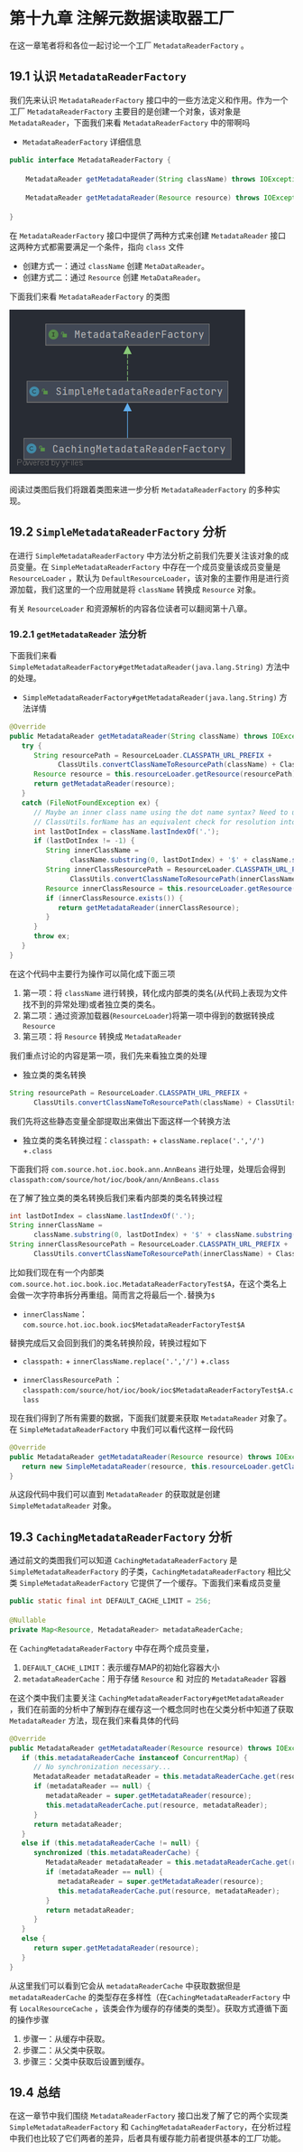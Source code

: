 # 第十九章 注解元数据读取器工厂
在这一章笔者将和各位一起讨论一个工厂 `MetadataReaderFactory` 。

## 19.1 认识 `MetadataReaderFactory`
我们先来认识 `MetadataReaderFactory` 接口中的一些方法定义和作用。作为一个工厂 `MetadataReaderFactory` 主要目的是创建一个对象，该对象是 `MetadataReader`，下面我们来看 `MetadataReaderFactory` 中的带啊吗

- `MetadataReaderFactory` 详细信息

```java
public interface MetadataReaderFactory {

    MetadataReader getMetadataReader(String className) throws IOException;

    MetadataReader getMetadataReader(Resource resource) throws IOException;

}
```

在 `MetadataReaderFactory` 接口中提供了两种方式来创建 `MetadataReader` 接口这两种方式都需要满足一个条件，指向 `class` 文件

- 创建方式一：通过 `className` 创建 `MetaDataReader`。
- 创建方式二：通过 `Resource` 创建 `MetaDataReader`。

下面我们来看 `MetadataReaderFactory` 的类图

![CachingMetadataReaderFactory](./images/CachingMetadataReaderFactory.png)

阅读过类图后我们将跟着类图来进一步分析 `MetadataReaderFactory` 的多种实现。





## 19.2 `SimpleMetadataReaderFactory` 分析

在进行 `SimpleMetadataReaderFactory` 中方法分析之前我们先要关注该对象的成员变量。在 `SimpleMetadataReaderFactory` 中存在一个成员变量该成员变量是 `ResourceLoader` ，默认为 `DefaultResourceLoader`，该对象的主要作用是进行资源加载，我们这里的一个应用就是将 `className` 转换成 `Resource` 对象。

有关 `ResourceLoader` 和资源解析的内容各位读者可以翻阅第十八章。





### 19.2.1 `getMetadataReader` 法分析

下面我们来看 `SimpleMetadataReaderFactory#getMetadataReader(java.lang.String)` 方法中的处理。

- `SimpleMetadataReaderFactory#getMetadataReader(java.lang.String)` 方法详情

```java
@Override
public MetadataReader getMetadataReader(String className) throws IOException {
   try {
      String resourcePath = ResourceLoader.CLASSPATH_URL_PREFIX +
            ClassUtils.convertClassNameToResourcePath(className) + ClassUtils.CLASS_FILE_SUFFIX;
      Resource resource = this.resourceLoader.getResource(resourcePath);
      return getMetadataReader(resource);
   }
   catch (FileNotFoundException ex) {
      // Maybe an inner class name using the dot name syntax? Need to use the dollar syntax here...
      // ClassUtils.forName has an equivalent check for resolution into Class references later on.
      int lastDotIndex = className.lastIndexOf('.');
      if (lastDotIndex != -1) {
         String innerClassName =
               className.substring(0, lastDotIndex) + '$' + className.substring(lastDotIndex + 1);
         String innerClassResourcePath = ResourceLoader.CLASSPATH_URL_PREFIX +
               ClassUtils.convertClassNameToResourcePath(innerClassName) + ClassUtils.CLASS_FILE_SUFFIX;
         Resource innerClassResource = this.resourceLoader.getResource(innerClassResourcePath);
         if (innerClassResource.exists()) {
            return getMetadataReader(innerClassResource);
         }
      }
      throw ex;
   }
}
```



在这个代码中主要行为操作可以简化成下面三项

1. 第一项：将 `className` 进行转换，转化成内部类的类名(从代码上表现为文件找不到的异常处理)或者独立类的类名。 
2. 第二项：通过资源加载器(`ResourceLoader`)将第一项中得到的数据转换成 `Resource`
3. 第三项：将 `Resource` 转换成 `MetadataReader`

我们重点讨论的内容是第一项，我们先来看独立类的处理

- 独立类的类名转换

```java
String resourcePath = ResourceLoader.CLASSPATH_URL_PREFIX +
      ClassUtils.convertClassNameToResourcePath(className) + ClassUtils.CLASS_FILE_SUFFIX;
```

我们先将这些静态变量全部提取出来做出下面这样一个转换方法

- 独立类的类名转换过程：`classpath:` + `className.replace('.','/')` +`.class`

下面我们将 `com.source.hot.ioc.book.ann.AnnBeans` 进行处理，处理后会得到 `classpath:com/source/hot/ioc/book/ann/AnnBeans.class`



在了解了独立类的类名转换后我们来看内部类的类名转换过程

```java
int lastDotIndex = className.lastIndexOf('.');
String innerClassName =
      className.substring(0, lastDotIndex) + '$' + className.substring(lastDotIndex + 1);
String innerClassResourcePath = ResourceLoader.CLASSPATH_URL_PREFIX +
      ClassUtils.convertClassNameToResourcePath(innerClassName) + ClassUtils.CLASS_FILE_SUFFIX;
```

比如我们现在有一个内部类 `com.source.hot.ioc.book.ioc.MetadataReaderFactoryTest$A`，在这个类名上会做一次字符串拆分再重组。简而言之将最后一个`.`替换为`$`

- `innerClassName`：`com.source.hot.ioc.book.ioc$MetadataReaderFactoryTest$A`

替换完成后又会回到我们的类名转换阶段，转换过程如下

- `classpath:` + `innerClassName.replace('.','/')` +`.class`

- `innerClassResourcePath` ：`classpath:com/source/hot/ioc/book/ioc$MetadataReaderFactoryTest$A.class`



现在我们得到了所有需要的数据，下面我们就要来获取 `MetadataReader` 对象了。在 `SimpleMetadataReaderFactory` 中我们可以看代这样一段代码

```java
@Override
public MetadataReader getMetadataReader(Resource resource) throws IOException {
   return new SimpleMetadataReader(resource, this.resourceLoader.getClassLoader());
}
```

从这段代码中我们可以直到 `MetadataReader` 的获取就是创建 `SimpleMetadataReader` 对象。





## 19.3 `CachingMetadataReaderFactory` 分析

通过前文的类图我们可以知道 `CachingMetadataReaderFactory` 是 `SimpleMetadataReaderFactory` 的子类，`CachingMetadataReaderFactory` 相比父类 `SimpleMetadataReaderFactory` 它提供了一个缓存。下面我们来看成员变量



```java
public static final int DEFAULT_CACHE_LIMIT = 256;

@Nullable
private Map<Resource, MetadataReader> metadataReaderCache;
```



在 `CachingMetadataReaderFactory` 中存在两个成员变量，

1. `DEFAULT_CACHE_LIMIT`：表示缓存MAP的初始化容器大小
2. `metadataReaderCache`：用于存储 `Resource` 和 对应的 `MetadataReader` 容器



在这个类中我们主要关注 `CachingMetadataReaderFactory#getMetadataReader` ，我们在前面的分析中了解到存在缓存这一个概念同时也在父类分析中知道了获取 `MetadataReader` 方法，现在我们来看具体的代码



```java
@Override
public MetadataReader getMetadataReader(Resource resource) throws IOException {
   if (this.metadataReaderCache instanceof ConcurrentMap) {
      // No synchronization necessary...
      MetadataReader metadataReader = this.metadataReaderCache.get(resource);
      if (metadataReader == null) {
         metadataReader = super.getMetadataReader(resource);
         this.metadataReaderCache.put(resource, metadataReader);
      }
      return metadataReader;
   }
   else if (this.metadataReaderCache != null) {
      synchronized (this.metadataReaderCache) {
         MetadataReader metadataReader = this.metadataReaderCache.get(resource);
         if (metadataReader == null) {
            metadataReader = super.getMetadataReader(resource);
            this.metadataReaderCache.put(resource, metadataReader);
         }
         return metadataReader;
      }
   }
   else {
      return super.getMetadataReader(resource);
   }
}
```

从这里我们可以看到它会从 `metadataReaderCache` 中获取数据但是 `metadataReaderCache` 的类型存在多样性（在`CachingMetadataReaderFactory` 中有 `LocalResourceCache` ，该类会作为缓存的存储类的类型）。获取方式遵循下面的操作步骤

1. 步骤一：从缓存中获取。
2. 步骤二：从父类中获取。
3. 步骤三：父类中获取后设置到缓存。





## 19.4 总结

在这一章节中我们围绕 `MetadataReaderFactory` 接口出发了解了它的两个实现类 `SimpleMetadataReaderFactory` 和 `CachingMetadataReaderFactory`，在分析过程中我们也比较了它们两者的差异，后者具有缓存能力前者提供基本的工厂功能。